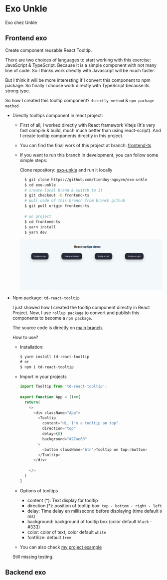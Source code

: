 # Exo Unkle

Exo chez Unkle


## Frontend exo

Create component reusable React Tooltip.

There are two choices of languages to start working with this exercise: JavaScript & TypeScript. Because It is a simple component with not many line of code. So I thinks work directly with Javascript will be much faster.

But I think it will be more interesting if I convert this component to npm package. So finally I choose work directly with TypeScript because its strong type.


So how I created this tooltip component? `directly method` & `npm package method`

- Directly tooltips component in react project:
  - First of all, I worked directly with React framework Vitejs (It's very fast compile & build, much much better than using react-script). And I create tooltip components directly in this project.
  - You can find the final work of this project at branch: [frontend-ts](https://github.com/tienduy-nguyen/exo-unkle)
  - If you want to run this branch in development, you can follow some simple steps:
  
    Clone repository:  [exo-unkle](https://github.com/tienduy-nguyen/exo-unkle) and run it locally

    ```bash
      $ git clone https://github.com/tienduy-nguyen/exo-unkle
      $ cd exo-unkle
      # create local brand & switch to it
      $ git checkout -b frontend-ts
      # pull code of this branch from branch github
      $ git pull origin frontend-ts

      # un project
      $ cd frontend-ts
      $ yarn install
      $ yarn dev
    ```
    ![tooltip demo](./tooltip.png)

- Npm package: `td-react-tooltip`
  
  I just showed how I created the tooltip component directly in React Project. Now, I use `rollup package` to convert and publish this components to become a `npm package`.

  The source code is directly on [main branch](https://github.com/tienduy-nguyen/exo-unkle). 

  How to use?
  
  - Installation: 
    ```ts
    $ yarn install td-react-tooltip
    # or
    $ npm i td-react-tooltip
    ```

  - Import in your projects
    ```ts
    import Tooltip from 'td-react-tooltip';

    export function App = ()=>{
      return(
        <>
          <div className="App">
            <Tooltip
              content="Hi, I'm a tooltip on top"
              direction="top"
              delay={0}
              background="#27ae60"
            >
              <button className="btn">Tooltip on top</button>
            </Tooltip>
          </div>

        </>
      )
    }
    ```

  - Options of tooltips
    - content (*): Text display for tooltip
    - direction (*): position of tooltip box: `top - bottom - right - left`
    - delay: Time delay en millisecond before displaying (time default `0` ms)
    - background: background of tooltip box (color default `black` - #333)
    - color: color of text, color default `white`
    - fontSize: default `1rem`

  - You can also check [my project example](https://github.com/tienduy-nguyen/exo-unkle/tree/main/npm-tooltip/example)

  Still missing testing. 

## Backend exo